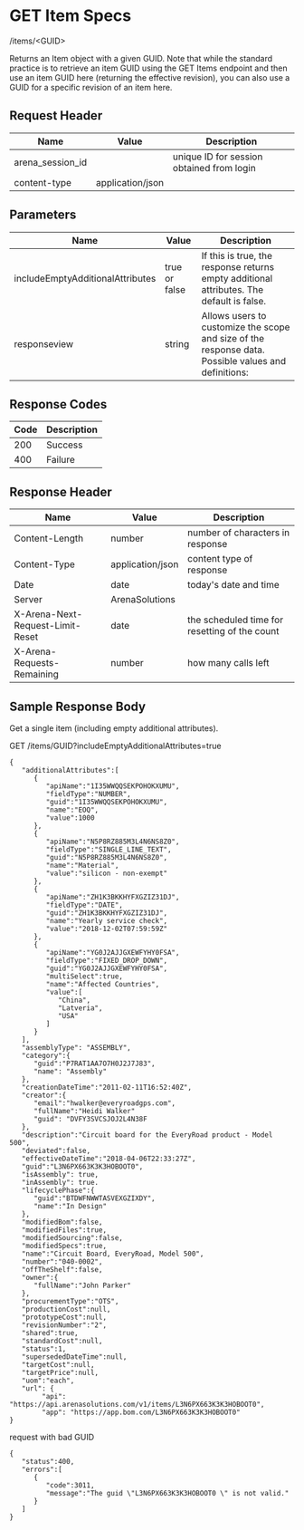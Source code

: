 # GET Item Specs
/items/&lt;GUID&gt;

Returns an Item object with a given GUID. Note that while the standard practice is to retrieve an item GUID using the GET Items endpoint and then use an item GUID here \(returning the effective revision\), you  can also use a GUID for a specific revision of an item here.

## Request Header

| Name  | Value  | Description  |
|  --- |  --- |  --- | 
| arena_session_id  |   | unique ID for session obtained from login  |
| content-type  | application/json  |   |

## Parameters

| Name  | Value  | Description  |
|  --- |  --- |  --- | 
| includeEmptyAdditionalAttributes  | true or false  | If this is true, the response returns empty additional attributes. The default is false.  |
| responseview  | string  | Allows users to customize the scope and size of the response data. Possible values and definitions:  |

## Response Codes

| Code  | Description  |
|  --- |  --- | 
| 200  | Success  |
| 400  | Failure  |

## Response Header

| Name  | Value  | Description  |
|  --- |  --- |  --- | 
| Content-Length  | number  | number of characters in response  |
| Content-Type  | application/json  | content type of response  |
| Date  | date  | today's date and time  |
| Server  | ArenaSolutions  |   |
| X-Arena-Next-Request-Limit-Reset   | date  | the scheduled time for resetting of the count  |
| X-Arena-Requests-Remaining   | number  | how many calls left  |

## Sample Response Body
Get a single item \(including empty additional attributes\).

GET /items/GUID?includeEmptyAdditionalAttributes=true

```
{
   "additionalAttributes":[
      {
         "apiName":"1I35WWQQSEKPOHOKXUMU",
         "fieldType":"NUMBER",
         "guid":"1I35WWQQSEKPOHOKXUMU",
         "name":"EOQ",
         "value":1000
      },
      {
         "apiName":"N5P8RZ885M3L4N6NS8Z0",
         "fieldType":"SINGLE_LINE_TEXT",
         "guid":"N5P8RZ885M3L4N6NS8Z0",
         "name":"Material",
         "value":"silicon - non-exempt"
      },
      {
         "apiName":"ZH1K3BKKHYFXGZIZ31DJ",
         "fieldType":"DATE",
         "guid":"ZH1K3BKKHYFXGZIZ31DJ",
         "name":"Yearly service check",
         "value":"2018-12-02T07:59:59Z"
      },
      {
         "apiName":"YG0J2AJJGXEWFYHY0FSA",
         "fieldType":"FIXED_DROP_DOWN",
         "guid":"YG0J2AJJGXEWFYHY0FSA",
         "multiSelect":true,
         "name":"Affected Countries",
         "value":[
            "China",
            "Latveria",
            "USA"
         ]
      }
   ],
   "assemblyType": "ASSEMBLY",
   "category":{
      "guid":"P7RAT1AA7O7H0J2J7J83",
      "name": "Assembly"
   },
   "creationDateTime":"2011-02-11T16:52:40Z",
   "creator":{
      "email":"hwalker@everyroadgps.com",
      "fullName":"Heidi Walker"
      "guid": "DVFY3SVCSJOJ2L4N38F
   },
   "description":"Circuit board for the EveryRoad product - Model 500",
   "deviated":false,
   "effectiveDateTime":"2018-04-06T22:33:27Z",
   "guid":"L3N6PX663K3K3HOBOOT0",
   "isAssembly": true,
   "inAssembly": true.
   "lifecyclePhase":{
      "guid":"BTDWFNWWTASVEXGZIXDY",
      "name":"In Design"
   },
   "modifiedBom":false,
   "modifiedFiles":true,
   "modifiedSourcing":false,
   "modifiedSpecs":true,
   "name":"Circuit Board, EveryRoad, Model 500",
   "number":"040-0002",
   "offTheShelf":false,
   "owner":{
      "fullName":"John Parker"
   },
   "procurementType":"OTS",
   "productionCost":null,
   "prototypeCost":null,
   "revisionNumber":"2",
   "shared":true,
   "standardCost":null,
   "status":1,
   "supersededDateTime":null,
   "targetCost":null,
   "targetPrice":null,
   "uom":"each",
   "url": {
        "api": "https://api.arenasolutions.com/v1/items/L3N6PX663K3K3HOBOOT0",
        "app": "https://app.bom.com/L3N6PX663K3K3HOBOOT0"
}
```
request with bad GUID

```
{  
   "status":400,
   "errors":[  
      {  
         "code":3011,
         "message":"The guid \"L3N6PX663K3K3HOBOOT0 \" is not valid."
      }
   ]
}
```
